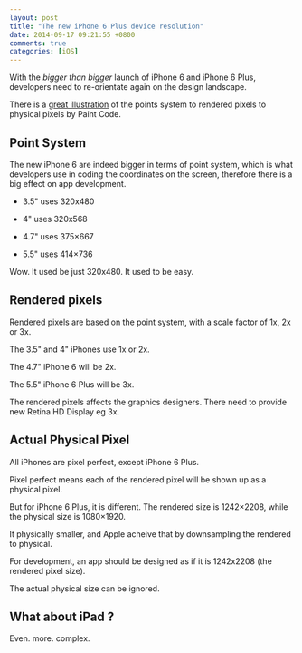 ```yaml
---
layout: post
title: "The new iPhone 6 Plus device resolution"
date: 2014-09-17 09:21:55 +0800
comments: true
categories: [iOS]
---
```


With the _bigger than bigger_ launch of iPhone 6 and iPhone 6 Plus, developers need to re-orientate again on the design landscape.

There is a [great illustration](http://www.paintcodeapp.com/news/iphone-6-screens-demystified) of the points system to rendered pixels to physical pixels by Paint Code. 

<!-- more -->

## Point System

The new iPhone 6 are indeed bigger in terms of point system, which is what developers use in coding the coordinates on the screen, therefore there is a big effect on app development.

- 3.5" uses 320x480

- 4" uses 320x568

- 4.7" uses 375×667

- 5.5" uses 414×736

Wow. It used be just 320x480. It used to be easy.


## Rendered pixels

Rendered pixels are based on the point system, with a scale factor of 1x, 2x or 3x.

The 3.5" and 4" iPhones use 1x or 2x. 

The 4.7" iPhone 6 will be 2x.

The 5.5" iPhone 6 Plus will be 3x.

The rendered pixels affects the graphics designers. There need to provide new Retina HD Display eg 3x.


## Actual Physical Pixel

All iPhones are pixel perfect, except iPhone 6 Plus.

Pixel perfect means each of the rendered pixel will be shown up as a physical pixel. 

But for iPhone 6 Plus, it is different. The rendered size is 1242×2208, while the physical size is 1080×1920.

It physically smaller, and Apple acheive that by downsampling the rendered to physical.

For development, an app should be designed as if it is 1242x2208 (the rendered pixel size).

The actual physical size can be ignored.


## What about iPad ?

Even. more. complex.


